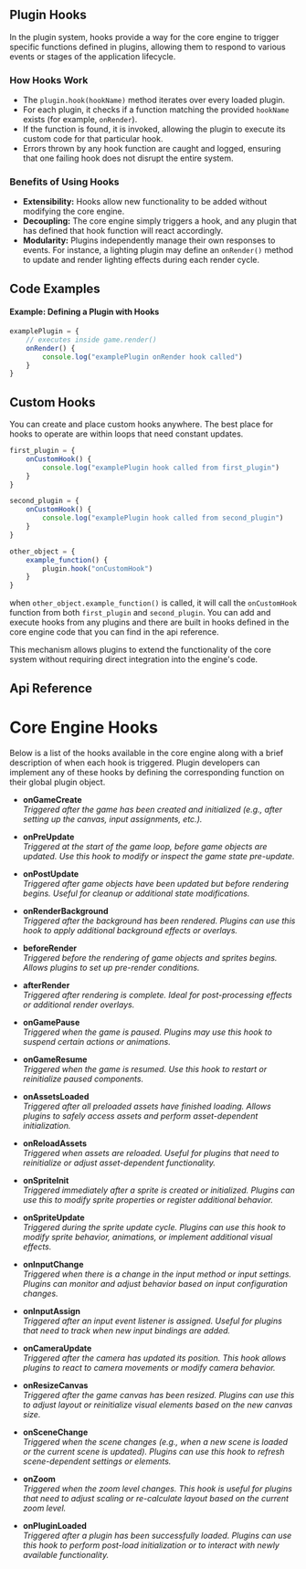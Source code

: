 ## Plugin Hooks
In the plugin system, hooks provide a way for the core engine to trigger specific functions defined in plugins, allowing them to respond to various events or stages of the application lifecycle.

### How Hooks Work

- The `plugin.hook(hookName)` method iterates over every loaded plugin.
- For each plugin, it checks if a function matching the provided `hookName` exists (for example, `onRender`).
- If the function is found, it is invoked, allowing the plugin to execute its custom code for that particular hook.
- Errors thrown by any hook function are caught and logged, ensuring that one failing hook does not disrupt the entire system.

### Benefits of Using Hooks

- **Extensibility:** Hooks allow new functionality to be added without modifying the core engine.
- **Decoupling:** The core engine simply triggers a hook, and any plugin that has defined that hook function will react accordingly.
- **Modularity:** Plugins independently manage their own responses to events. For instance, a lighting plugin may define an `onRender()` method to update and render lighting effects during each render cycle.

## Code Examples

#### Example: Defining a Plugin with Hooks

```js
examplePlugin = {
    // executes inside game.render()
    onRender() {
        console.log("examplePlugin onRender hook called")
    }
}
```

## Custom Hooks
You can create and place custom hooks anywhere. The best place for hooks to operate are within loops that need constant updates.
```js
first_plugin = {
    onCustomHook() {
        console.log("examplePlugin hook called from first_plugin")
    }
}

second_plugin = {
    onCustomHook() {
        console.log("examplePlugin hook called from second_plugin")
    }
}
```

```js
other_object = {
    example_function() {
        plugin.hook("onCustomHook")
    }
}
```

when `other_object.example_function()` is called, it will call the `onCustomHook` function from both `first_plugin` and `second_plugin`. You can add and execute hooks from any plugins and there are built in hooks defined in the core engine code that you can find in the api reference.

This mechanism allows plugins to extend the functionality of the core system without requiring direct integration into the engine's code.

## Api Reference
# Core Engine Hooks

Below is a list of the hooks available in the core engine along with a brief description of when each hook is triggered. Plugin developers can implement any of these hooks by defining the corresponding function on their global plugin object.

- **onGameCreate**  
  _Triggered after the game has been created and initialized (e.g., after setting up the canvas, input assignments, etc.)._

- **onPreUpdate**  
  _Triggered at the start of the game loop, before game objects are updated. Use this hook to modify or inspect the game state pre-update._

- **onPostUpdate**  
  _Triggered after game objects have been updated but before rendering begins. Useful for cleanup or additional state modifications._

- **onRenderBackground**  
  _Triggered after the background has been rendered. Plugins can use this hook to apply additional background effects or overlays._

- **beforeRender**  
  _Triggered before the rendering of game objects and sprites begins. Allows plugins to set up pre-render conditions._

- **afterRender**  
  _Triggered after rendering is complete. Ideal for post-processing effects or additional render overlays._

- **onGamePause**  
  _Triggered when the game is paused. Plugins may use this hook to suspend certain actions or animations._

- **onGameResume**  
  _Triggered when the game is resumed. Use this hook to restart or reinitialize paused components._

- **onAssetsLoaded**  
  _Triggered after all preloaded assets have finished loading. Allows plugins to safely access assets and perform asset-dependent initialization._

- **onReloadAssets**  
  _Triggered when assets are reloaded. Useful for plugins that need to reinitialize or adjust asset-dependent functionality._

- **onSpriteInit**  
  _Triggered immediately after a sprite is created or initialized. Plugins can use this to modify sprite properties or register additional behavior._

- **onSpriteUpdate**  
  _Triggered during the sprite update cycle. Plugins can use this hook to modify sprite behavior, animations, or implement additional visual effects._

- **onInputChange**  
  _Triggered when there is a change in the input method or input settings. Plugins can monitor and adjust behavior based on input configuration changes._

- **onInputAssign**  
  _Triggered after an input event listener is assigned. Useful for plugins that need to track when new input bindings are added._

- **onCameraUpdate**  
  _Triggered after the camera has updated its position. This hook allows plugins to react to camera movements or modify camera behavior._

- **onResizeCanvas**  
  _Triggered after the game canvas has been resized. Plugins can use this to adjust layout or reinitialize visual elements based on the new canvas size._

- **onSceneChange**  
  _Triggered when the scene changes (e.g., when a new scene is loaded or the current scene is updated). Plugins can use this hook to refresh scene-dependent settings or elements._

- **onZoom**  
  _Triggered when the zoom level changes. This hook is useful for plugins that need to adjust scaling or re-calculate layout based on the current zoom level._

- **onPluginLoaded**  
  _Triggered after a plugin has been successfully loaded. Plugins can use this hook to perform post-load initialization or to interact with newly available functionality._